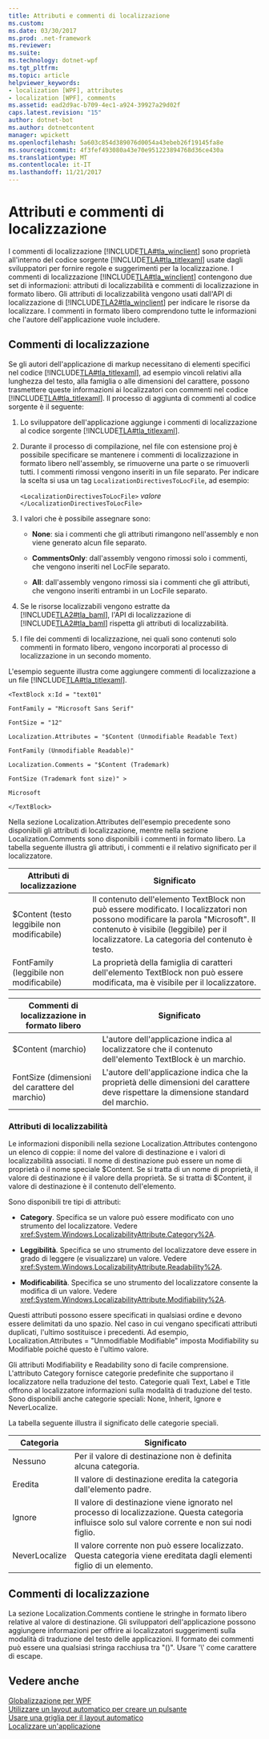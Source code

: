 ```yaml
---
title: Attributi e commenti di localizzazione
ms.custom: 
ms.date: 03/30/2017
ms.prod: .net-framework
ms.reviewer: 
ms.suite: 
ms.technology: dotnet-wpf
ms.tgt_pltfrm: 
ms.topic: article
helpviewer_keywords:
- localization [WPF], attributes
- localization [WPF], comments
ms.assetid: ead2d9ac-b709-4ec1-a924-39927a29d02f
caps.latest.revision: "15"
author: dotnet-bot
ms.author: dotnetcontent
manager: wpickett
ms.openlocfilehash: 5a603c854d389076d0054a43ebeb26f19145fa8e
ms.sourcegitcommit: 4f3fef493080a43e70e951223894768d36ce430a
ms.translationtype: MT
ms.contentlocale: it-IT
ms.lasthandoff: 11/21/2017
---
```

# <a name="localization-attributes-and-comments"></a>Attributi e commenti di localizzazione
I commenti di localizzazione [!INCLUDE[TLA#tla_winclient](../../../../includes/tlasharptla-winclient-md.md)] sono proprietà all'interno del codice sorgente [!INCLUDE[TLA#tla_titlexaml](../../../../includes/tlasharptla-titlexaml-md.md)] usate dagli sviluppatori per fornire regole e suggerimenti per la localizzazione. I commenti di localizzazione [!INCLUDE[TLA#tla_winclient](../../../../includes/tlasharptla-winclient-md.md)] contengono due set di informazioni: attributi di localizzabilità e commenti di localizzazione in formato libero. Gli attributi di localizzabilità vengono usati dall'API di localizzazione di [!INCLUDE[TLA2#tla_winclient](../../../../includes/tla2sharptla-winclient-md.md)] per indicare le risorse da localizzare. I commenti in formato libero comprendono tutte le informazioni che l'autore dell'applicazione vuole includere.  
  

  
<a name="Localizer_Comments_"></a>   
## <a name="localization-comments"></a>Commenti di localizzazione  
 Se gli autori dell'applicazione di markup necessitano di elementi specifici nel codice [!INCLUDE[TLA#tla_titlexaml](../../../../includes/tlasharptla-titlexaml-md.md)], ad esempio vincoli relativi alla lunghezza del testo, alla famiglia o alle dimensioni del carattere, possono trasmettere queste informazioni ai localizzatori con commenti nel codice [!INCLUDE[TLA#tla_titlexaml](../../../../includes/tlasharptla-titlexaml-md.md)]. Il processo di aggiunta di commenti al codice sorgente è il seguente:  
  
1.  Lo sviluppatore dell'applicazione aggiunge i commenti di localizzazione al codice sorgente [!INCLUDE[TLA#tla_titlexaml](../../../../includes/tlasharptla-titlexaml-md.md)].  
  
2.  Durante il processo di compilazione, nel file con estensione proj è possibile specificare se mantenere i commenti di localizzazione in formato libero nell'assembly, se rimuoverne una parte o se rimuoverli tutti. I commenti rimossi vengono inseriti in un file separato. Per indicare la scelta si usa un tag `LocalizationDirectivesToLocFile`, ad esempio:  
  
     `<LocalizationDirectivesToLocFile>` *valore* `</LocalizationDirectivesToLocFile>`  
  
3.  I valori che è possibile assegnare sono:  
  
    -   **None**: sia i commenti che gli attributi rimangono nell'assembly e non viene generato alcun file separato.  
  
    -   **CommentsOnly**: dall'assembly vengono rimossi solo i commenti, che vengono inseriti nel LocFile separato.  
  
    -   **All**: dall'assembly vengono rimossi sia i commenti che gli attributi, che vengono inseriti entrambi in un LocFile separato.  
  
4.  Se le risorse localizzabili vengono estratte da [!INCLUDE[TLA2#tla_baml](../../../../includes/tla2sharptla-baml-md.md)], l'API di localizzazione di [!INCLUDE[TLA2#tla_baml](../../../../includes/tla2sharptla-baml-md.md)] rispetta gli attributi di localizzabilità.  
  
5.  I file dei commenti di localizzazione, nei quali sono contenuti solo commenti in formato libero, vengono incorporati al processo di localizzazione in un secondo momento.  
  
 L'esempio seguente illustra come aggiungere commenti di localizzazione a un file [!INCLUDE[TLA#tla_titlexaml](../../../../includes/tlasharptla-titlexaml-md.md)].  
  
 `<TextBlock x:Id = "text01"`  
  
 `FontFamily = "Microsoft Sans Serif"`  
  
 `FontSize = "12"`  
  
 `Localization.Attributes = "$Content (Unmodifiable Readable Text)`  
  
 `FontFamily (Unmodifiable Readable)"`  
  
 `Localization.Comments = "$Content (Trademark)`  
  
 `FontSize (Trademark font size)" >`  
  
 `Microsoft`  
  
 `</TextBlock>`  
  
 Nella sezione Localization.Attributes dell'esempio precedente sono disponibili gli attributi di localizzazione, mentre nella sezione Localization.Comments sono disponibili i commenti in formato libero. La tabella seguente illustra gli attributi, i commenti e il relativo significato per il localizzatore.  
  
|Attributi di localizzazione|Significato|  
|-----------------------------|-------------|  
|$Content (testo leggibile non modificabile)|Il contenuto dell'elemento TextBlock non può essere modificato. I localizzatori non possono modificare la parola "Microsoft". Il contenuto è visibile (leggibile) per il localizzatore. La categoria del contenuto è testo.|  
|FontFamily (leggibile non modificabile)|La proprietà della famiglia di caratteri dell'elemento TextBlock non può essere modificata, ma è visibile per il localizzatore.|  
  
|Commenti di localizzazione in formato libero|Significato|  
|--------------------------------------|-------------|  
|$Content (marchio)|L'autore dell'applicazione indica al localizzatore che il contenuto dell'elemento TextBlock è un marchio.|  
|FontSize (dimensioni del carattere del marchio)|L'autore dell'applicazione indica che la proprietà delle dimensioni del carattere deve rispettare la dimensione standard del marchio.|  
  
### <a name="localizability-attributes"></a>Attributi di localizzabilità  
 Le informazioni disponibili nella sezione Localization.Attributes contengono un elenco di coppie: il nome del valore di destinazione e i valori di localizzabilità associati. Il nome di destinazione può essere un nome di proprietà o il nome speciale $Content. Se si tratta di un nome di proprietà, il valore di destinazione è il valore della proprietà. Se si tratta di $Content, il valore di destinazione è il contenuto dell'elemento.  
  
 Sono disponibili tre tipi di attributi:  
  
-   **Category**. Specifica se un valore può essere modificato con uno strumento del localizzatore. Vedere <xref:System.Windows.LocalizabilityAttribute.Category%2A>.  
  
-   **Leggibilità**. Specifica se uno strumento del localizzatore deve essere in grado di leggere (e visualizzare) un valore. Vedere <xref:System.Windows.LocalizabilityAttribute.Readability%2A>.  
  
-   **Modificabilità**. Specifica se uno strumento del localizzatore consente la modifica di un valore. Vedere <xref:System.Windows.LocalizabilityAttribute.Modifiability%2A>.  
  
 Questi attributi possono essere specificati in qualsiasi ordine e devono essere delimitati da uno spazio. Nel caso in cui vengano specificati attributi duplicati, l'ultimo sostituisce i precedenti. Ad esempio, Localization.Attributes = "Unmodifiable Modifiable" imposta Modifiability su Modifiable poiché questo è l'ultimo valore.  
  
 Gli attributi Modifiability e Readability sono di facile comprensione. L'attributo Category fornisce categorie predefinite che supportano il localizzatore nella traduzione del testo. Categorie quali Text, Label e Title offrono al localizzatore informazioni sulla modalità di traduzione del testo. Sono disponibili anche categorie speciali: None, Inherit, Ignore e NeverLocalize.  
  
 La tabella seguente illustra il significato delle categorie speciali.  
  
|Categoria|Significato|  
|--------------|-------------|  
|Nessuno|Per il valore di destinazione non è definita alcuna categoria.|  
|Eredita|Il valore di destinazione eredita la categoria dall'elemento padre.|  
|Ignore|Il valore di destinazione viene ignorato nel processo di localizzazione. Questa categoria influisce solo sul valore corrente e non sui nodi figlio.|  
|NeverLocalize|Il valore corrente non può essere localizzato. Questa categoria viene ereditata dagli elementi figlio di un elemento.|  
  
<a name="Localization_Comments"></a>   
## <a name="localization-comments"></a>Commenti di localizzazione  
 La sezione Localization.Comments contiene le stringhe in formato libero relative al valore di destinazione. Gli sviluppatori dell'applicazione possono aggiungere informazioni per offrire ai localizzatori suggerimenti sulla modalità di traduzione del testo delle applicazioni. Il formato dei commenti può essere una qualsiasi stringa racchiusa tra "()". Usare '\\' come carattere di escape.  
  
## <a name="see-also"></a>Vedere anche  
 [Globalizzazione per WPF](../../../../docs/framework/wpf/advanced/globalization-for-wpf.md)  
 [Utilizzare un layout automatico per creare un pulsante](../../../../docs/framework/wpf/advanced/how-to-use-automatic-layout-to-create-a-button.md)  
 [Usare una griglia per il layout automatico](../../../../docs/framework/wpf/advanced/how-to-use-a-grid-for-automatic-layout.md)  
 [Localizzare un'applicazione](../../../../docs/framework/wpf/advanced/how-to-localize-an-application.md)
